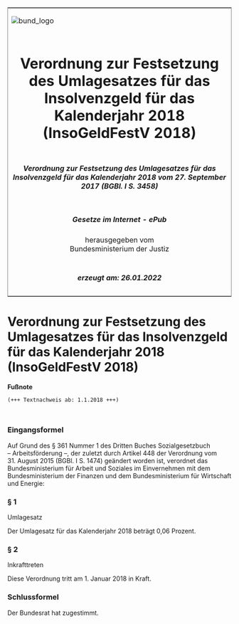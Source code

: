 <span id="DECKBLATT.html"></span>

<table border="0" frame="border" width="100%">

<tr valign="top">

<td align="left">

![bund\_logo](BfJ_2021_Web_de_de.gif)

</td>

<td align="right">

 

</td>

</tr>

<tr align="center" valign="middle">

<td colspan="2">

# Verordnung zur Festsetzung des Umlagesatzes für das Insolvenzgeld für das Kalenderjahr 2018 (InsoGeldFestV 2018)

</td>

</tr>

<tr align="center" valign="middle">

<td colspan="2">

##### Verordnung zur Festsetzung des Umlagesatzes für das Insolvenzgeld für das Kalenderjahr 2018 vom 27. September 2017 (BGBl. I S. 3458)

</td>

</tr>

<tr align="center" valign="middle">

<td colspan="2">

  
  

##### Gesetze im Internet - ePub  
  
herausgegeben vom  
Bundesministerium der Justiz

</td>

</tr>

<tr align="center" valign="bottom">

<td colspan="2">

  
  

##### erzeugt am: 26.01.2022

</td>

</tr>

</table>

<span id="BJNR345800017.html"></span>

# Verordnung zur Festsetzung des Umlagesatzes für das Insolvenzgeld für das Kalenderjahr 2018 (InsoGeldFestV 2018)

<div>

  
**Fußnote**

<div class="jnhtml">

<div>

<div class="jurAbsatz">

  

``` 
(+++ Textnachweis ab: 1.1.2018 +++)

 
```

</div>

</div>

</div>

</div>

<span id="BJNR345800017BJNE000100000.html"></span>

### Eingangsformel  

<div>

<div class="jnhtml">

<div>

<div class="jurAbsatz">

Auf Grund des § 361 Nummer 1 des Dritten Buches Sozialgesetzbuch
<span style="white-space: nowrap">– Arbeitsförderung –,</span> der
zuletzt durch Artikel 448 der Verordnung vom
<span style="white-space: nowrap">31. August 2015</span> (BGBl. I S.
1474) geändert worden ist, verordnet das Bundesministerium für Arbeit
und Soziales im Einvernehmen mit dem Bundesministerium der Finanzen und
dem Bundesministerium für Wirtschaft und Energie:

</div>

</div>

</div>

</div>

<span id="BJNR345800017BJNE000200000.html"></span>

### § 1  
Umlagesatz

<div>

<div class="jnhtml">

<div>

<div class="jurAbsatz">

Der Umlagesatz für das Kalenderjahr 2018 beträgt 0,06 Prozent.

</div>

</div>

</div>

</div>

<span id="BJNR345800017BJNE000300000.html"></span>

### § 2  
Inkrafttreten

<div>

<div class="jnhtml">

<div>

<div class="jurAbsatz">

Diese Verordnung tritt am 1. Januar 2018 in Kraft.

</div>

</div>

</div>

</div>

<span id="BJNR345800017BJNE000400000.html"></span>

### Schlussformel  

<div>

<div class="jnhtml">

<div>

<div class="jurAbsatz">

Der Bundesrat hat zugestimmt.

</div>

</div>

</div>

</div>
